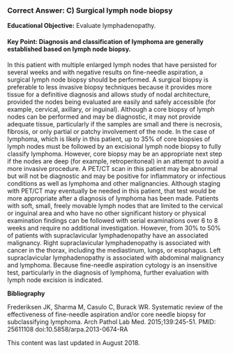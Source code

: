 
### Correct Answer: C) Surgical lymph node biopsy 

**Educational Objective:** Evaluate lymphadenopathy.

#### **Key Point:** Diagnosis and classification of lymphoma are generally established based on lymph node biopsy.

In this patient with multiple enlarged lymph nodes that have persisted for several weeks and with negative results on fine-needle aspiration, a surgical lymph node biopsy should be performed. A surgical biopsy is preferable to less invasive biopsy techniques because it provides more tissue for a definitive diagnosis and allows study of nodal architecture, provided the nodes being evaluated are easily and safely accessible (for example, cervical, axillary, or inguinal).
Although a core biopsy of lymph nodes can be performed and may be diagnostic, it may not provide adequate tissue, particularly if the samples are small and there is necrosis, fibrosis, or only partial or patchy involvement of the node. In the case of lymphoma, which is likely in this patient, up to 35% of core biopsies of lymph nodes must be followed by an excisional lymph node biopsy to fully classify lymphoma. However, core biopsy may be an appropriate next step if the nodes are deep (for example, retroperitoneal) in an attempt to avoid a more invasive procedure.
A PET/CT scan in this patient may be abnormal but will not be diagnostic and may be positive for inflammatory or infectious conditions as well as lymphoma and other malignancies. Although staging with PET/CT may eventually be needed in this patient, that test would be more appropriate after a diagnosis of lymphoma has been made.
Patients with soft, small, freely movable lymph nodes that are limited to the cervical or inguinal area and who have no other significant history or physical examination findings can be followed with serial examinations over 6 to 8 weeks and require no additional investigation. However, from 30% to 50% of patients with supraclavicular lymphadenopathy have an associated malignancy. Right supraclavicular lymphadenopathy is associated with cancer in the thorax, including the mediastinum, lungs, or esophagus. Left supraclavicular lymphadenopathy is associated with abdominal malignancy and lymphoma. Because fine-needle aspiration cytology is an insensitive test, particularly in the diagnosis of lymphoma, further evaluation with lymph node excision is indicated.

**Bibliography**

Frederiksen JK, Sharma M, Casulo C, Burack WR. Systematic review of the effectiveness of fine-needle aspiration and/or core needle biopsy for subclassifying lymphoma. Arch Pathol Lab Med. 2015;139:245-51. PMID: 25611108 doi:10.5858/arpa.2013-0674-RA

This content was last updated in August 2018.
